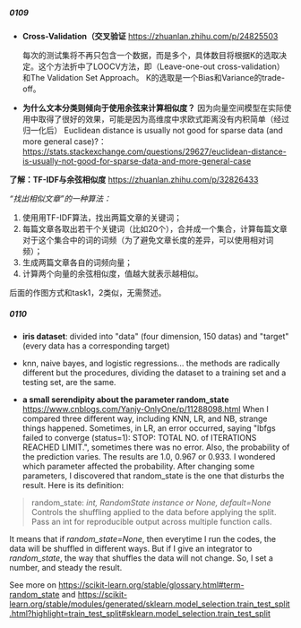 ##### 0109
- **Cross-Validation（交叉验证** https://zhuanlan.zhihu.com/p/24825503

  每次的测试集将不再只包含一个数据，而是多个，具体数目将根据K的选取决定。这个方法折中了LOOCV方法，即（Leave-one-out cross-validation）和The Validation Set Approach。
  K的选取是一个Bias和Variance的trade-off。

- **为什么文本分类则倾向于使用余弦来计算相似度？** 因为向量空间模型在实际使用中取得了很好的效果，可能是因为高维度中求欧式距离没有内积简单（经过归一化后）
  Euclidean distance is usually not good for sparse data (and more general case)?：https://stats.stackexchange.com/questions/29627/euclidean-distance-is-usually-not-good-for-sparse-data-and-more-general-case

**了解：TF-IDF与余弦相似度** https://zhuanlan.zhihu.com/p/32826433

*“找出相似文章”的一种算法：*
1. 使⽤用TF-IDF算法，找出两篇文章的关键词；
2. 每篇文章各取出若干个关键词（比如20个），合并成一个集合，计算每篇文章对于这个集合中的词的词频（为了避免文章长度的差异，可以使用相对词频）；
3. 生成两篇文章各自的词频向量；
4. 计算两个向量的余弦相似度，值越大就表示越相似。

后面的作图方式和task1，2类似，无需赘述。
##### 0110
- **iris dataset**: divided into "data" (four dimension, 150 datas) and "target" (every data has a corresponding target)

- knn, naive bayes, and logistic regressions... the methods are radically different but the procedures, dividing the dataset to a training set and a testing set,     are the same. 

- **a small serendipity about the parameter random_state** https://www.cnblogs.com/Yanjy-OnlyOne/p/11288098.html
When I compared three different way, including KNN, LR, and NB, strange things happened. Sometimes, in LR, an error occurred, saying "lbfgs failed to converge (status=1): STOP: TOTAL NO. of ITERATIONS REACHED LIMIT.", sometimes there was no error. Also, the probability of the prediction varies. The results are 1.0, 0.967 or 0.933. I wondered which parameter affected the probability. After changing some parameters, I discovered that random_state is the one that disturbs the result. Here is its definition:
> random_state: *int, RandomState instance or None, default=None*
> Controls the shuffling applied to the data before applying the split. Pass an int for reproducible output across multiple function calls. 

It means that if *random_state=None*, then everytime I run the codes, the data will be shuffled in different ways. But if I give an integrator to *random_state*, the way that shuffles the data will not change. So, I set a number, and steady the result. 

See more on https://scikit-learn.org/stable/glossary.html#term-random_state and https://scikit-learn.org/stable/modules/generated/sklearn.model_selection.train_test_split.html?highlight=train_test_split#sklearn.model_selection.train_test_split
